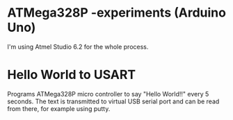 # ATMega328P -experiments (Arduino Uno)

I'm using Atmel Studio 6.2 for the whole process.

# Hello World to USART

Programs ATMega328P micro controller to say "Hello World!!" every 5 seconds.
The text is transmitted to virtual USB serial port and can be read from there, 
for example using putty.
